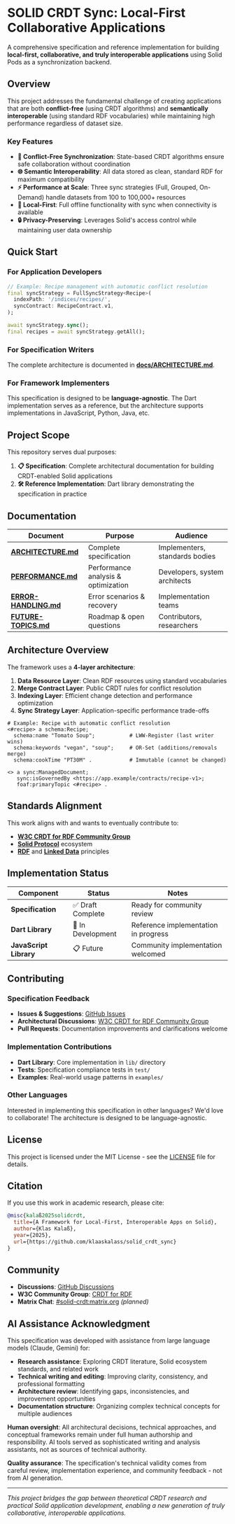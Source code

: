# SOLID CRDT Sync: Local-First Collaborative Applications

A comprehensive specification and reference implementation for building **local-first, collaborative, and truly interoperable applications** using Solid Pods as a synchronization backend.

## Overview

This project addresses the fundamental challenge of creating applications that are both **conflict-free** (using CRDT algorithms) and **semantically interoperable** (using standard RDF vocabularies) while maintaining high performance regardless of dataset size.

### Key Features

- **🔄 Conflict-Free Synchronization**: State-based CRDT algorithms ensure safe collaboration without coordination
- **🌐 Semantic Interoperability**: All data stored as clean, standard RDF for maximum compatibility  
- **⚡ Performance at Scale**: Three sync strategies (Full, Grouped, On-Demand) handle datasets from 100 to 100,000+ resources
- **📱 Local-First**: Full offline functionality with sync when connectivity is available
- **🔒 Privacy-Preserving**: Leverages Solid's access control while maintaining user data ownership

## Quick Start

### For Application Developers
```dart
// Example: Recipe management with automatic conflict resolution
final syncStrategy = FullSyncStrategy<Recipe>(
  indexPath: '/indices/recipes/',
  syncContract: RecipeContract.v1,
);

await syncStrategy.sync();
final recipes = await syncStrategy.getAll();
```

### For Specification Writers
The complete architecture is documented in **[docs/ARCHITECTURE.md](docs/ARCHITECTURE.md)**.

### For Framework Implementers  
This specification is designed to be **language-agnostic**. The Dart implementation serves as a reference, but the architecture supports implementations in JavaScript, Python, Java, etc.

## Project Scope

This repository serves dual purposes:

1. **📋 Specification**: Complete architectural documentation for building CRDT-enabled Solid applications
2. **🛠️ Reference Implementation**: Dart library demonstrating the specification in practice

## Documentation

| Document | Purpose | Audience |
|----------|---------|----------|
| **[ARCHITECTURE.md](docs/ARCHITECTURE.md)** | Complete specification | Implementers, standards bodies |
| **[PERFORMANCE.md](docs/PERFORMANCE.md)** | Performance analysis & optimization | Developers, system architects |
| **[ERROR-HANDLING.md](docs/ERROR-HANDLING.md)** | Error scenarios & recovery | Implementation teams |
| **[FUTURE-TOPICS.md](docs/FUTURE-TOPICS.md)** | Roadmap & open questions | Contributors, researchers |

## Architecture Overview

The framework uses a **4-layer architecture**:

1. **Data Resource Layer**: Clean RDF resources using standard vocabularies
2. **Merge Contract Layer**: Public CRDT rules for conflict resolution  
3. **Indexing Layer**: Efficient change detection and performance optimization
4. **Sync Strategy Layer**: Application-specific performance trade-offs

```turtle
# Example: Recipe with automatic conflict resolution
<#recipe> a schema:Recipe;
  schema:name "Tomato Soup";           # LWW-Register (last writer wins)
  schema:keywords "vegan", "soup";     # OR-Set (additions/removals merge)
  schema:cookTime "PT30M" .            # Immutable (cannot be changed)

<> a sync:ManagedDocument;
   sync:isGovernedBy <https://app.example/contracts/recipe-v1>;
   foaf:primaryTopic <#recipe> .
```

## Standards Alignment

This work aligns with and wants to eventually contribute to:

- **[W3C CRDT for RDF Community Group](https://www.w3.org/community/crdt4rdf/)**
- **[Solid Protocol](https://solidproject.org/)** ecosystem
- **[RDF](https://www.w3.org/RDF/)** and **[Linked Data](https://www.w3.org/standards/semanticweb/data)** principles

## Implementation Status

| Component | Status | Notes |
|-----------|--------|-------|
| **Specification** | ✅ Draft Complete | Ready for community review |
| **Dart Library** | 🚧 In Development | Reference implementation in progress |
| **JavaScript Library** | 📋 Future | Community implementation welcomed |

## Contributing

### Specification Feedback
- **Issues & Suggestions**: [GitHub Issues](https://github.com/klaaskalass/solid_crdt_sync/issues)
- **Architectural Discussions**: [W3C CRDT for RDF Community Group](https://www.w3.org/community/crdt4rdf/)
- **Pull Requests**: Documentation improvements and clarifications welcome

### Implementation Contributions
- **Dart Library**: Core implementation in `lib/` directory
- **Tests**: Specification compliance tests in `test/`
- **Examples**: Real-world usage patterns in `examples/`

### Other Languages
Interested in implementing this specification in other languages? We'd love to collaborate! The architecture is designed to be language-agnostic.

## License

This project is licensed under the MIT License - see the [LICENSE](LICENSE) file for details.

## Citation

If you use this work in academic research, please cite:

```bibtex
@misc{kalaß2025solidcrdt,
  title={A Framework for Local-First, Interoperable Apps on Solid},
  author={Klas Kalaß},
  year={2025},
  url={https://github.com/klaaskalass/solid_crdt_sync}
}
```

## Community

- **Discussions**: [GitHub Discussions](https://github.com/klaaskalass/solid_crdt_sync/discussions)
- **W3C Community Group**: [CRDT for RDF](https://www.w3.org/community/crdt4rdf/)
- **Matrix Chat**: [#solid-crdt:matrix.org](https://matrix.to/#/#solid-crdt:matrix.org) *(planned)*

## AI Assistance Acknowledgment

This specification was developed with assistance from large language models (Claude, Gemini) for:
- **Research assistance**: Exploring CRDT literature, Solid ecosystem standards, and related work
- **Technical writing and editing**: Improving clarity, consistency, and professional formatting
- **Architecture review**: Identifying gaps, inconsistencies, and improvement opportunities  
- **Documentation structure**: Organizing complex technical concepts for multiple audiences

**Human oversight**: All architectural decisions, technical approaches, and conceptual frameworks remain under full human authorship and responsibility. AI tools served as sophisticated writing and analysis assistants, not as sources of technical authority.

**Quality assurance**: The specification's technical validity comes from careful review, implementation experience, and community feedback - not from AI generation.

---

*This project bridges the gap between theoretical CRDT research and practical Solid application development, enabling a new generation of truly collaborative, interoperable applications.*